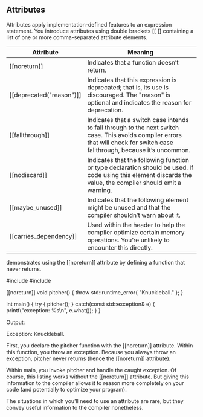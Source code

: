 ## Attributes
Attributes apply implementation-defined features to an expression statement.
You introduce attributes using double brackets [[ ]] containing a list of one
or more comma-separated attribute elements.

| Attribute | Meaning |
|-----------|---------|
| [[noreturn]] | Indicates that a function doesn’t return. |
| [[deprecated("reason")]] | Indicates that this expression is deprecated; that is, its use is discouraged. The "reason" is optional and indicates the reason for deprecation. |
| [[fallthrough]] | Indicates that a switch case intends to fall through to the next switch case. This avoids compiler errors that will check for switch case fallthrough, because it’s uncommon. |
| [[nodiscard]] | Indicates that the following function or type declaration should be used. If code using this element discards the value, the compiler should emit a warning. |
| [[maybe_unused]] | Indicates that the following element might be unused and that the compiler shouldn’t warn about it. |
| [[carries_dependency]] | Used within the <atomic> header to help the compiler optimize certain memory operations. You’re unlikely to encounter this directly.|

demonstrates using the [[noreturn]] attribute by defining a function that never returns.

  #include <cstdio>
  #include <stdexcept>

  [[noreturn]] void pitcher() {
    throw std::runtime_error{ "Knuckleball." };
  }

  int main() {
    try {
      pitcher();
    } catch(const std::exception& e) {
      printf("exception: %s\n", e.what());
    }
  }

Output:

  Exception: Knuckleball.

First, you declare the pitcher function with the [[noreturn]] attribute. Within this function, you throw an exception. Because you always throw an exception, pitcher never returns (hence the [[noreturn]] attribute).

Within main, you invoke pitcher and handle the caught exception. Of course, this listing works without the [[noreturn]] attribute. But giving this information to the compiler allows it to reason more completely on your
code (and potentially to optimize your program).

The situations in which you’ll need to use an attribute are rare, but they
convey useful information to the compiler nonetheless.

